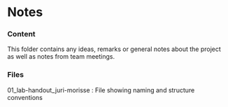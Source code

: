 # Notes
### Content
This folder contains any ideas, remarks or general notes about the project as well as notes from team meetings.

### Files
01_lab-handout_juri-morisse  : File showing naming and structure conventions

